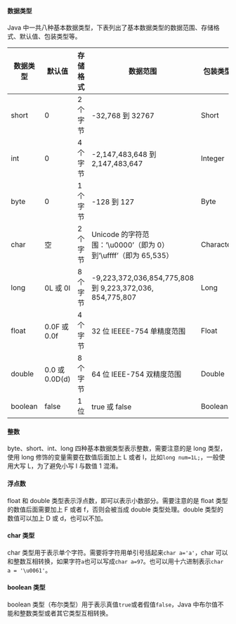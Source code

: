 #### 数据类型

Java 中一共八种基本数据类型，下表列出了基本数据类型的数据范围、存储格式、默认值、包装类型等。

| 数据类型 | 默认值         | 存储格式 | 数据范围                                                     | 包装类型  |
| -------- | -------------- | -------- | ------------------------------------------------------------ | --------- |
| short    | 0              | 2 个字节 | -32,768 到 32767                                             | Short     |
| int      | 0              | 4 个字节 | -2,147,483,648 到 2,147,483,647                              | Integer   |
| byte     | 0              | 1 个字节 | -128 到 127                                                  | Byte      |
| char     | 空             | 2 个字节 | Unicode 的字符范围：’\u0000’（即为 0）到’\uffff’（即为 65,535） | Character |
| long     | 0L 或 0l       | 8 个字节 | -9,223,372,036,854,775,808 到 9,223,372,036, 854,775,807     | Long      |
| float    | 0.0F 或 0.0f   | 4 个字节 | 32 位 IEEEE-754 单精度范围                                   | Float     |
| double   | 0.0 或 0.0D(d) | 8 个字节 | 64 位 IEEE-754 双精度范围                                    | Double    |
| boolean  | false          | 1 位     | true 或 false                                                | Boolean   |

#### 整数

byte、short、int、long 四种基本数据类型表示整数，需要注意的是 long 类型，使用 long 修饰的变量需要在数值后面加上 L 或者 l，比如`long num=1L;`，一般使用大写 L，为了避免小写 l 与数值 1 混淆。

#### 浮点数

float 和 double 类型表示浮点数，即可以表示小数部分。需要注意的是 float 类型的数值后面需要加上 F 或者 f，否则会被当成 double 类型处理。double 类型的数值可以加上 D 或 d，也可以不加。

#### char 类型

char 类型用于表示单个字符。需要将字符用单引号括起来`char a='a'`，char 可以和整数互相转换，如果字符`a`也可以写成`char a=97`。也可以用十六进制表示`char a = '\u0061'`。

#### boolean 类型

boolean 类型（布尔类型）用于表示真值`true`或者假值`false`，Java 中布尔值不能和整数类型或者其它类型互相转换。


